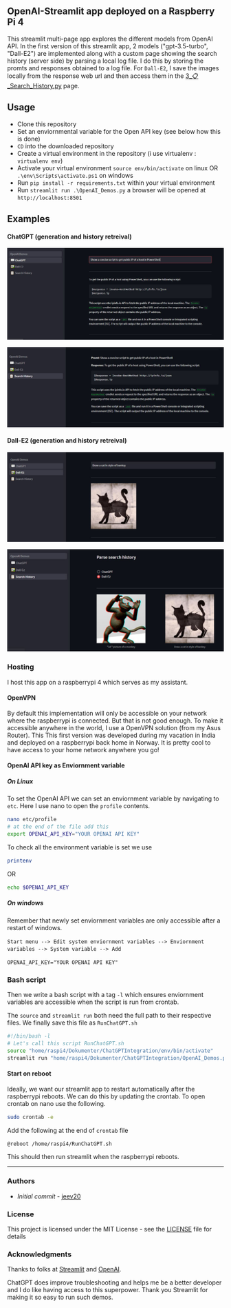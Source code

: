 ## OpenAI-Streamlit app deployed on a Raspberry Pi 4
This streamlit multi-page app explores the different models from OpenAI API. In the first version of this streamlit app, 2 models ("gpt-3.5-turbo", "Dall-E2") are implemented along with a custom page showing the search history (server side) by parsing a local log file. I do this by storing the promts and responses obtained to a log file. For `Dall-E2`, I save the images locally from the response web url and then access them in the [3_📋_Search_History.py](https://github.com/jeev20/OpenAI-Streamlit-WebApp/blob/master/pages/3_📋_Search_History.py) page. 

## Usage
* Clone this repository 
* Set an enviornmental variable for the Open API key (see below how this is done)
* `CD` into the downloaded repository
* Create a virtual environment in the repository (i use virtualenv : `virtualenv env`)
* Activate your virtual environment `source env/bin/activate` on linux OR `.\env\Scripts\activate.ps1` on windows
* Run `pip install -r requirements.txt` within your virtual environment
* Run `streamlit run .\OpenAI_Demos.py` a browser will be opened at `http://localhost:8501`


## Examples

#### ChatGPT (generation and history retreival)

![alt text](https://github.com/jeev20/OpenAI-Streamlit-WebApp/blob/master/images/ChatGPTPage.JPG "ChatGPT Page")

![alt text](https://github.com/jeev20/OpenAI-Streamlit-WebApp/blob/master/images/SearchPageChatGPT.JPG "Search Page ChatGPT")

#### Dall-E2 (generation and history retreival)

![alt text](https://github.com/jeev20/OpenAI-Streamlit-WebApp/blob/master/images/Dall-E2Page.JPG "Dall-E2 Page")

![alt text](https://github.com/jeev20/OpenAI-Streamlit-WebApp/blob/master/images/SearchPageDall-E2.JPG "Search Page Dall-E2")


### Hosting

I host this app on a raspberrypi 4 which serves as my assistant. 

#### OpenVPN
By default this implementation will only be accessible on your network where the raspberrypi is connected. But that is not good enough. To make it accessible anywhere in the world, I use a OpenVPN solution (from my Asus Router). This  This first version was developed during my vacation in India and deployed on a raspberrypi back home in Norway. It is pretty cool to have access to your home network anywhere you go!

#### OpenAI API key as Enviornment variable
##### On Linux
To set the OpenAI API we can set an enviornment variable by navigating to `etc`. Here I use nano to open the `profile` contents. 
```bash
nano etc/profile
# at the end of the file add this 
export OPENAI_API_KEY="YOUR OPENAI API KEY"
```
To check all the environment variable is set we use 
```bash
printenv
```
OR 
```bash
echo $OPENAI_API_KEY
```
##### On windows
Remember that newly set enviornment variables are only accessible after a restart of windows. 

``Start menu --> Edit system enviornment variables --> Enviornment variables --> System variable --> Add``

`OPENAI_API_KEY="YOUR OPENAI API KEY"`



### Bash script
Then we write a bash script with a tag `-l` which ensures enviornment variables are accessible when the script is run from crontab. 

The `source` and `streamlit run` both need the full path to their respective files. We finally save this file as `RunChatGPT.sh`
```bash
#!/bin/bash -l
# Let's call this script RunChatGPT.sh
source "home/raspi4/Dokumenter/ChatGPTIntegration/env/bin/activate"
streamlit run "home/raspi4/Dokumenter/ChatGPTIntegration/OpenAI_Demos.py"
```

#### Start on reboot
Ideally, we want our streamlit app to restart automatically after the raspberrypi reboots. We can do this by updating the crontab. To open crontab on nano use the following. 

```bash
sudo crontab -e
```
Add the following at the end of `crontab` file
``` bash
@reboot /home/raspi4/RunChatGPT.sh
```
This should then run streamlit when the raspberrypi reboots. 

-----------------------------------------------------------

### Authors

* *Initial commit* - [jeev20](https://github.com/jeev20)

### License

This project is licensed under the MIT License - see the [LICENSE](https://github.com/jeev20/OpenAI-Streamlit-WebApp/blob/master/LICENSE) file for details

### Acknowledgments


Thanks to folks at [Streamlit](https://github.com/streamlit/streamlit) and [OpenAI](https://openai.com).

ChatGPT does improve troubleshooting and helps me be a better developer and I do like having access to this superpower. Thank you Streamlit for making it so easy to run such demos. 